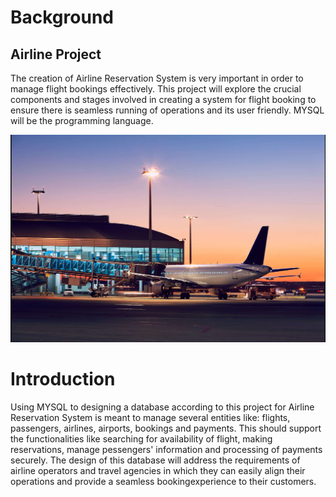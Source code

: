 # Background
## Airline Project
The creation of Airline Reservation System is very important in order to manage flight bookings effectively. This project will explore the crucial components and stages involved in creating a system for flight booking to ensure there is seamless running of operations and its user friendly. MYSQL will be the programming language.

![](airportpix.png)
# Introduction
Using MYSQL to designing a database according to this project for Airline Reservation System is meant to manage several entities like: flights, passengers, airlines, airports, bookings and payments. This should support the functionalities like searching for availability of flight, making reservations, manage pessengers' information and processing of payments securely. The design of this database will address the requirements of airline operators and travel agencies in which they can easily align their operations and provide a seamless bookingexperience to their customers.
